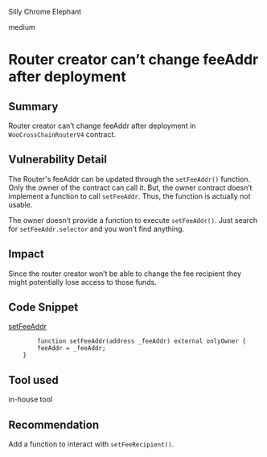 Silly Chrome Elephant

medium

# Router creator can’t change feeAddr after deployment

## Summary

Router creator can’t change feeAddr after deployment in `WooCrossChainRouterV4` contract.

## Vulnerability Detail

The Router's feeAddr can be updated through the `setFeeAddr()` function. Only the owner of the contract can call it. But, the owner contract doesn’t implement a function to call `setFeeAddr`. Thus, the function is actually not usable.

The owner doesn’t provide a function to execute `setFeeAddr()`. Just search for `setFeeAddr.selector` and you won’t find anything.

## Impact

Since the router creator won’t be able to change the fee recipient they might potentially lose access to those funds.

## Code Snippet

[setFeeAddr](https://github.com/sherlock-audit/2024-03-woofi-swap/blob/main/WooPoolV2/contracts/CrossChain/WooCrossChainRouterV4.sol#L503-L505)
```solidity
        function setFeeAddr(address _feeAddr) external onlyOwner {
        feeAddr = _feeAddr;
    }
```

## Tool used

in-house tool

## Recommendation

Add a function to interact with `setFeeRecipient()`.

